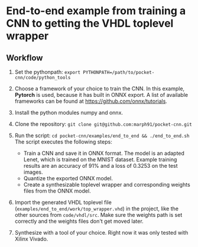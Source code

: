 # End-to-end example from training a CNN to getting the VHDL toplevel wrapper

## Workflow

1. Set the pythonpath: `export PYTHONPATH=/path/to/pocket-cnn/code/python_tools`

2. Choose a framework of your choice to train the CNN. In this example, **Pytorch** is used, because it has built in ONNX export. A list of available frameworks can be found at <https://github.com/onnx/tutorials>.

3. Install the python modules numpy and onnx.

4. Clone the repository: `git clone git@github.com:marph91/pocket-cnn.git`

5. Run the script: `cd pocket-cnn/examples/end_to_end && ./end_to_end.sh`
The script executes the following steps:

   - Train a CNN and save it in ONNX format. The model is an adapted Lenet, which is trained on the MNIST dataset. Example training results are an accuracy of 91% and a loss of 0.3253 on the test images.
   - Quantize the exported ONNX model.
   - Create a synthesizable toplevel wrapper and corresponding weights files from the ONNX model.

6. Import the generated VHDL toplevel file (`examples/end_to_end/work/top_wrapper.vhd`) in the project, like the other sources from `code/vhdl/src`. Make sure the weights path is set correctly and the weights files don't get moved later.

7. Synthesize with a tool of your choice. Right now it was only tested with Xilinx Vivado.
